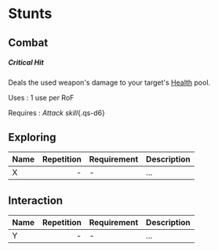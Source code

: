 # Stunts

## Combat

<div class="col-layout-start qs-list"></div>

##### Critical Hit

Deals the used weapon's damage to your target's [Health](/character#health-hp)
pool.

Uses
:   1 use per RoF

Requires
:   *Attack skill*{.qs-d6}

<div class="col-layout-end"></div>
<div class="col-layout-start qs-list"></div>
<div class="col-layout-end clearfix"></div>

## Exploring

| Name | Repetition | Requirement | Description |
|------|-----------:|-------------|-------------|
| X    |          - | -           | ...         |

## Interaction

| Name | Repetition | Requirement | Description |
|------|-----------:|-------------|-------------|
| Y    |          - | -           | ...         |
